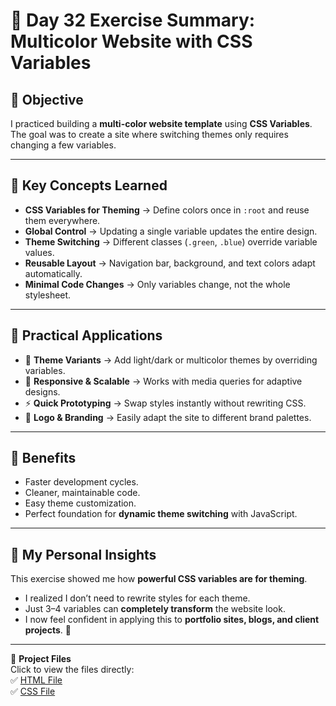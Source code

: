 # 🌟 Day 32 Exercise Summary: Multicolor Website with CSS Variables   

## 📌 Objective  
I practiced building a **multi-color website template** using **CSS Variables**. The goal was to create a site where switching themes only requires changing a few variables.  

---

## 🔹 Key Concepts Learned  
- **CSS Variables for Theming** → Define colors once in `:root` and reuse them everywhere.  
- **Global Control** → Updating a single variable updates the entire design.  
- **Theme Switching** → Different classes (`.green`, `.blue`) override variable values.  
- **Reusable Layout** → Navigation bar, background, and text colors adapt automatically.  
- **Minimal Code Changes** → Only variables change, not the whole stylesheet.  

---

## 🔹 Practical Applications  
- 🎨 **Theme Variants** → Add light/dark or multicolor themes by overriding variables.  
- 📱 **Responsive & Scalable** → Works with media queries for adaptive designs.  
- ⚡ **Quick Prototyping** → Swap styles instantly without rewriting CSS.  
- 🔄 **Logo & Branding** → Easily adapt the site to different brand palettes.  

---

## 🔹 Benefits  
- Faster development cycles.  
- Cleaner, maintainable code.  
- Easy theme customization.  
- Perfect foundation for **dynamic theme switching** with JavaScript.  

---

## 🌟 My Personal Insights  
This exercise showed me how **powerful CSS variables are for theming**.  
- I realized I don’t need to rewrite styles for each theme.  
- Just 3–4 variables can **completely transform** the website look.  
- I now feel confident in applying this to **portfolio sites, blogs, and client projects**. 🚀  

---

📂 **Project Files**  
Click to view the files directly:  
✅ [HTML File](./index%20.html)  
✅ [CSS File](./style.css)  
